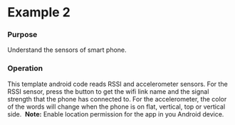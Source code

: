 # Example 2
### Purpose
Understand the sensors of smart phone. 
### Operation
This template android code reads RSSI and accelerometer sensors. For the RSSI sensor, press the button to get the wifi link name and the signal strength that the phone has connected to. For the accelerometer, the color of the words will change when the phone is on flat, vertical, top or vertical side. 
**Note:** Enable location permission for the app in you Android device.